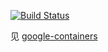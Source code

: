 [![Build Status](https://travis-ci.org/blademainer/google_containers_mirror.svg?branch=master)](https://travis-ci.org/blademainer/google_containers_mirror)

见 [google-containers](https://xiongyingqi.com/2019/01/29/google-containers/)
